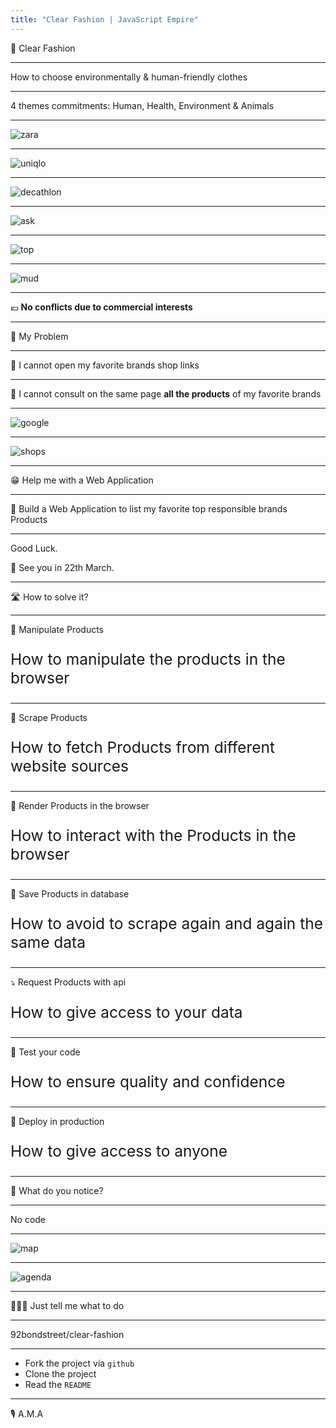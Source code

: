 ```yaml
---
title: "Clear Fashion | JavaScript Empire"
---
```


💙 Clear Fashion

---

How to choose environmentally & human-friendly clothes

---

4 themes commitments: Human, Health, Environment & Animals

---

![zara](./zara.png) <!-- .element height="50%" width="50%" -->

---

![uniqlo](./uniqlo.png) <!-- .element height="50%" width="50%" -->

---

![decathlon](./decathlon.png) <!-- .element height="50%" width="50%" -->

---

![ask](./ask.png) <!-- .element height="50%" width="50%" -->

---

![top](./top.png) <!-- .element height="50%" width="50%" -->

---

![mud](./green-lion.png) <!-- .element height="50%" width="50%" -->

---

💶 **No conflicts due to commercial interests**

---

🤔 My Problem

---

🔗 I cannot open my favorite brands shop links

---

📱 I cannot consult on the same page **all the products** of my favorite brands

---

![google](./google.jpg)

---

![shops](./shops.jpg)

---

😁 Help me with a Web Application

---

🎯 Build a Web Application to list my favorite top responsible brands Products

---

Good Luck.

📅 See you in 22th March.

---

🛣 How to solve it?

---

👖 Manipulate Products

<p style="font-size: 1.75em;">How to manipulate the products in the browser</p>

---

🧹 Scrape Products

<p style="font-size: 1.75em;">How to fetch Products from different website sources</p>

---

📱 Render Products in the browser

<p style="font-size: 1.75em;">How to interact with the Products in the browser</p>

---

💽 Save Products in database

<p style="font-size: 1.75em;">How to avoid to scrape again and again the same data</p>

---

⤵️ Request Products with api

<p style="font-size: 1.75em;">How to give access to your data</p>

---

🐛 Test your code

<p style="font-size: 1.75em;">How to ensure quality and confidence</p>

---

🚀 Deploy in production

<p style="font-size: 1.75em;">How to give access to anyone</p>

---

🤔 What do you notice?

---

No code

---

![map](./map.jpg)

---

![agenda](./agenda.png)

---

👩🏽‍💻 Just tell me what to do

---

92bondstreet/clear-fashion

---

* Fork the project via `github`
* Clone the project
* Read the `README`

---

🎙 A.M.A
